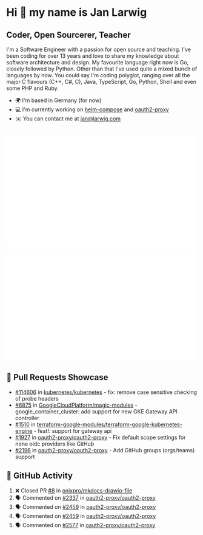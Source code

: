 # Hi 👋 my name is Jan Larwig

## Coder, Open Sourcerer, Teacher

I'm a Software Engineer with a passion for open source and teaching. I've been coding for over 13 years and love to share my knowledge about software architecture and design. My favourite language right now is Go, closely followed by Python. Other than that I've used quite a mixed bunch of languages by now. You could say I'm coding polyglot, ranging over all the major C flavours (C++, C#, C), Java, TypeScript, Go, Python, Shell and even some PHP and Ruby.

- 🌍 I'm based in Germany (for now)
- 💻 I'm currently working on [helm-compose](https://seacrew.github.io/helm-compose/) and [oauth2-proxy](https://github.com/oauth2-proxy/oauth2-proxy)
- ✉️ You can contact me at [jan@larwig.com](mailto:jan@larwig.com)

<br>

<a href="https://github.com/jstrieb/github-stats">
  <picture>
    <source
      srcset="https://raw.githubusercontent.com/tuunit/github-stats/master/generated/overview.svg#gh-dark-mode-only" 
      media="(prefers-color-scheme: dark)" 
    />
    <source
      srcset="https://raw.githubusercontent.com/tuunit/github-stats/master/generated/overview.svg#gh-light-mode-only" 
      media="(prefers-color-scheme: light), (prefers-color-scheme: no-preference)" 
    />
    <img src="https://raw.githubusercontent.com/tuunit/github-stats/master/generated/overview.svg#gh-light-mode-only" />
  </picture>
  <picture>
    <source
      srcset="https://raw.githubusercontent.com/tuunit/github-stats/master/generated/languages.svg#gh-dark-mode-only" 
      media="(prefers-color-scheme: dark)" 
    />
    <source
      srcset="https://raw.githubusercontent.com/tuunit/github-stats/master/generated/languages.svg#gh-light-mode-only" 
      media="(prefers-color-scheme: light), (prefers-color-scheme: no-preference)" 
    />
    <img src="https://raw.githubusercontent.com/tuunit/github-stats/master/generated/languages.svg#gh-light-mode-only" />
  </picture>
</a>

## 🔧 Pull Requests Showcase

- [#114606](https://github.com/kubernetes/kubernetes/issues/114606) in [kubernetes/kubernetes](https://github.com/kubernetes/kubernetes) - fix: remove case sensitive checking of probe headers
- [#6875](https://github.com/GoogleCloudPlatform/magic-modules/pull/6875) in [GoogleCloudPlatform/magic-modules](https://github.com/GoogleCloudPlatform/magic-modules) - google_container_cluster: add support for new GKE Gateway API controller
- [#1510](https://github.com/terraform-google-modules/terraform-google-kubernetes-engine/pull/1510) in [terraform-google-modules/terraform-google-kubernetes-engine](https://github.com/terraform-google-modules/terraform-google-kubernetes-engine) - feat!: support for gateway api
- [#1927](https://github.com/oauth2-proxy/oauth2-proxy/issues/1927) in [oauth2-proxy/oauth2-proxy](https://github.com/oauth2-proxy/oauth2-proxy) - Fix default scope settings for none oidc providers like GitHub
- [#2196](https://github.com/oauth2-proxy/oauth2-proxy/issues/2196) in [oauth2-proxy/oauth2-proxy](https://github.com/oauth2-proxy/oauth2-proxy) - Add GitHub groups (orgs/teams) support

## 🔔 GitHub Activity

<!--START_SECTION:activity-->
1. ❌ Closed PR [#8](https://github.com/onixpro/mkdocs-drawio-file/pull/8) in [onixpro/mkdocs-drawio-file](https://github.com/onixpro/mkdocs-drawio-file)
2. 🗣 Commented on [#2337](https://github.com/oauth2-proxy/oauth2-proxy/issues/2337#issuecomment-2028760041) in [oauth2-proxy/oauth2-proxy](https://github.com/oauth2-proxy/oauth2-proxy)
3. 🗣 Commented on [#2459](https://github.com/oauth2-proxy/oauth2-proxy/pull/2459#issuecomment-2028676324) in [oauth2-proxy/oauth2-proxy](https://github.com/oauth2-proxy/oauth2-proxy)
4. 🗣 Commented on [#2459](https://github.com/oauth2-proxy/oauth2-proxy/pull/2459#issuecomment-2028668223) in [oauth2-proxy/oauth2-proxy](https://github.com/oauth2-proxy/oauth2-proxy)
5. 🗣 Commented on [#2577](https://github.com/oauth2-proxy/oauth2-proxy/issues/2577#issuecomment-2028620218) in [oauth2-proxy/oauth2-proxy](https://github.com/oauth2-proxy/oauth2-proxy)
<!--END_SECTION:activity-->
